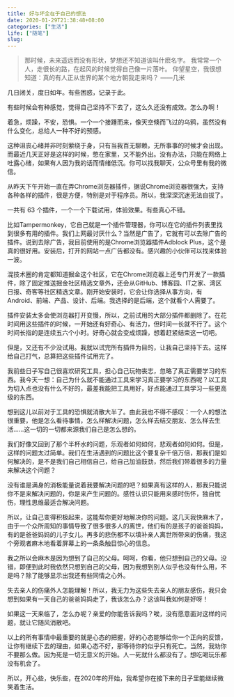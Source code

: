 ```yaml
---
title: 好与坏全在于自己的想法
date: 2020-01-29T21:38:48+08:00
categories: ["生活"]
life: ["随笔"]
slug: 
---
```


> 那时候，未来遥远而没有形状，梦想还不知道该叫什麽名字。
> 我常常一个人，走很长的路，在起风的时候觉得自己像一片落叶。
> 仰望星空，我很想知道：真的有人正从世界的某个地方朝我走来吗？
> ——几米

几日闭关，度日如年。有些困惑，记录于此。

有些时候会有种感觉，觉得自己坚持不下去了，这么久还没有成效。怎么办啊！

着急，烦躁，不安，恐惧。一个一个接踵而来，像天空倏而飞过的乌鸦，虽然没有什么变化，总给人一种不好的预感。

这种沮丧心绪并非时刻萦绕于身，只有当我百无聊赖，无所事事的时候才会出现。而最近几天正好是这样的时候，憋在家里，又不能外出。没有办法，只能在网络上吐露心绪，如果有人因为我的话而情绪低沉。你可以找我聊天，公众号里有我的微信。

从昨天下午开始一直在弄Chrome浏览器插件，据说Chrome浏览器很强大，支持各种各样的插件，很是方便，特别是对于程序员。所以，我深深沉迷无法自拔了。

一共有 63 个插件，一个一个下载试用，体验效果。有些真心不错。

比如Tampermonkey，它自己就是一个插件管理器，你可以在它的插件列表里找到很多有用的插件。我们上网最讨厌什么？当然是广告了，它就有可以去除广告的插件。说到去除广告，我目前使用的是Chrome浏览器插件Adblock Plus，这个是真的很好用。安装后，打开的网站一点广告都没有。感兴趣的小伙伴可以找来体验一波。

混技术圈的肯定都知道掘金这个社区，它在Chrome浏览器上还专门开发了一款插件，除了固定推送掘金社区精选文章外，还会从GitHub、博客园、IT之家、湾区日报、奇客等社区精选文章。刚开始安装时，它会让你选择从事方向，有Android、前端、产品、设计、后端。我选择的是后端，这个就看个人需要了。

插件安装太多会使浏览器打开变慢，所以，之前试用的大部分插件都删除了。在花时间用这些插件的时候，一开始还有好奇心、有活力，但时间一长就不行了。这个时间长指的是连续五六个小时。好奇心就会变成烦躁，想着赶紧结束这一切吧。

但是，又还有不少没试用。我就以试完所有插件为目的，让我自己坚持下去。这样给自己打气，总算把这些插件试用完了。

我前些日子写自己很喜欢研究工具，担心自己玩物丧志，忽略了真正需要学习的东西。我今天一想：自己为什么就不能通过工具来学习真正要学习的东西呢？以工具为切入点也没有什么不好的，最差我能把工具用好，好点能通过工具学习一些更高级的东西。

想到这儿以前对于工具的恐惧就消散大半了。由此我也不得不感叹：一个人的想法很重要，他是怎么看待事情，怎么样解决问题，怎么样去结交朋友、怎么样去生活……这一切的一切都来源我们自己是怎么想的。

我们好像又回到了那个半杯水的问题，乐观者如何如何，悲观者如何如何。但是，这样的问题太过简单。我们在生活遇到的问题比这个要复杂千倍万倍，那我们是如何解决的，是不是我们自己相信自己，给自己加油鼓劲，然后我们带着很多的力量来解决这个问题？

没有谁是满身的消极能量说着我要解决问题的吧？如果真有这样的人，那我只能说你不是来解决问题的，你是来产生问题的。感性认识只能用来感时伤怀，独自忧伤，理性思维最适合解决问题。

所以，让自己变得积极起来，这能帮你更好地解决你的问题。这几天我快麻木了，由于一个众所周知的事情导致了很多很多人的离世，他们有的是孩子的爸爸妈妈，有的是爸爸妈妈的儿子女儿。再多的悲伤都不以填补亲人离世所带来的伤痛，我这个旁观者麻木地看着屏幕上的一条条触目惊心的信息。

我之所以会麻木是因为想到了自己的父母。呵呵，你看，他只想到自己的父母。没错，即便到此时我依然只想到自己的父母，因为我想到别人似乎也没有什么用，不是吗？除了能够显示出我还有些同情之心外。

失去亲人的伤痛外人怎能理解！所以，我无力为这些失去亲人的朋友感伤，我只会想到如果有一天自己的爸爸妈妈走了，我该怎么办？这该叫我如何是好呀！

如果这一天来临了，怎么办呢？亲爱的你能告诉我吗？唉，没有愿意面对这样的问题，就让它随风消散吧。

以上的所有事情中最重要的就是心态的把握，好的心态能够给你一个正向的反馈，让你有继续下去的理由，如果心态不好，那等待你的似乎只有死亡。当然，我劝你不要那么做。因为死是一切无意义的开始。人一死就什么都没有了。想吃喝玩乐都没有机会了。

所以，开心些，快乐些，在2020年的开始，我希望你在接下来的日子里能继续微笑着生活。